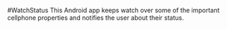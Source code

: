 #WatchStatus
This Android app keeps watch over some of the important cellphone properties and notifies the user about their status.
